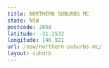 ```yaml
---
title: NORTHERN SUBURBS MC
state: NSW
postcode: 2058
latitude: -31.2532
longitude: 146.921
url: /nsw/northern-suburbs-mc/
layout: suburb
---
```

